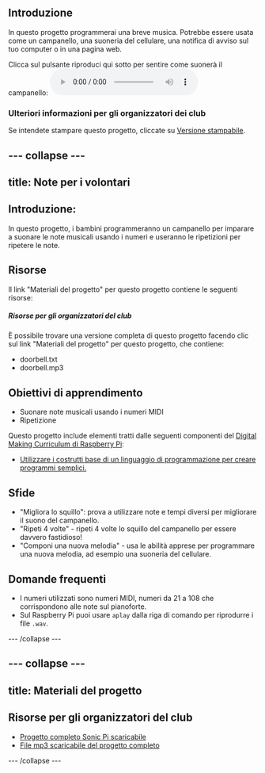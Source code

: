 ## Introduzione

In questo progetto programmerai una breve musica. Potrebbe essere usata come un campanello, una suoneria del cellulare, una notifica di avviso sul tuo computer o in una pagina web.

<div id="audio-preview" class="pdf-hidden">
Clicca sul pulsante riproduci qui sotto per sentire come suonerà il campanello: 
<audio controls preload> 
  <source src="resources/doorbell.mp3" type="audio/mpeg"> 
Il tuo browser non supporta l'elemento <code>audio</code>. 
</audio>
</div>

### Ulteriori informazioni per gli organizzatori dei club

Se intendete stampare questo progetto, cliccate su [Versione stampabile](https://projects.raspberrypi.org/it-IT/projects/compose-tune/print).

--- collapse ---
---
title: Note per i volontari
---

## Introduzione:

In questo progetto, i bambini programmeranno un campanello per imparare a suonare le note musicali usando i numeri e useranno le ripetizioni per ripetere le note.

## Risorse

Il link "Materiali del progetto" per questo progetto contiene le seguenti risorse:

##### Risorse per gli organizzatori del club

È possibile trovare una versione completa di questo progetto facendo clic sul link "Materiali del progetto" per questo progetto, che contiene:

* doorbell.txt
* doorbell.mp3

## Obiettivi di apprendimento

* Suonare note musicali usando i numeri MIDI
* Ripetizione

Questo progetto include elementi tratti dalle seguenti componenti del [Digital Making Curriculum di Raspberry Pi](http://rpf.io/curriculum):

* [Utilizzare i costrutti base di un linguaggio di programmazione per creare programmi semplici.](https://www.raspberrypi.org/curriculum/programming/creator)

## Sfide

* "Migliora lo squillo": prova a utilizzare note e tempi diversi per migliorare il suono del campanello.
* "Ripeti 4 volte" - ripeti 4 volte lo squillo del campanello per essere davvero fastidioso!
* "Componi una nuova melodia" - usa le abilità apprese per programmare una nuova melodia, ad esempio una suoneria del cellulare.

## Domande frequenti

* I numeri utilizzati sono numeri MIDI, numeri da 21 a 108 che corrispondono alle note sul pianoforte.
* Sul Raspberry Pi puoi usare `aplay` dalla riga di comando per riprodurre i file `.wav`.

--- /collapse ---

--- collapse ---
---
title: Materiali del progetto
---

## Risorse per gli organizzatori del club

* [Progetto completo Sonic Pi scaricabile](resources/doorbell.txt)
* [File mp3 scaricabile del progetto completo](resources/doorbell.mp3)

--- /collapse ---